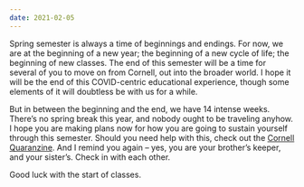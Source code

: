 ```yaml
---
date: 2021-02-05
---
```


Spring semester is always a time of beginnings and endings.  For now, we are at
the beginning of a new year; the beginning of a new cycle of life; the
beginning of new classes.  The end of this semester will be a time for several
of you to move on from Cornell, out into the broader world.  I hope it will be
the end of this COVID-centric educational experience, though some elements of
it will doubtless be with us for a while.
 
But in between the beginning and the end, we have 14 intense weeks.  There’s no
spring break this year, and nobody ought to be traveling anyhow.  I hope you
are making plans now for how you are going to sustain yourself through this
semester.  Should you need help with this, check out the [Cornell
Quaranzine](https://www.smore.com/pqj7k-the-cornell-quaranzine).  And I remind
you again – yes, you are your brother’s keeper, and your sister’s.  Check in
with each other.

Good luck with the start of classes.
